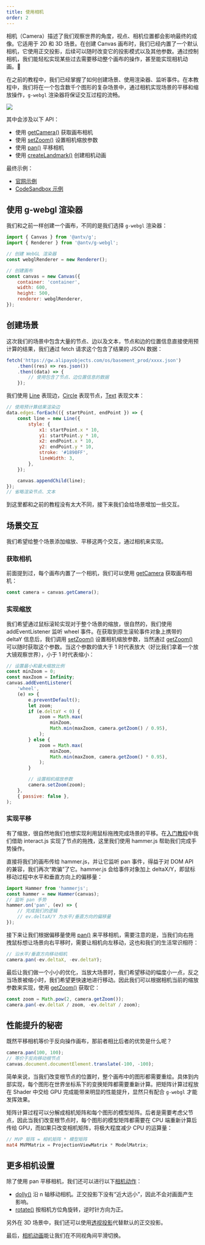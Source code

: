 ```yaml
---
title: 使用相机
order: 2
---
```


相机（Camera）描述了我们观察世界的角度，视点、相机位置都会影响最终的成像。它适用于 2D 和 3D 场景。在创建 Canvas 画布时，我们已经内置了一个默认相机，它使用正交投影，后续可以随时改变它的投影模式以及其他参数。通过控制相机，我们能轻松实现某些过去需要移动整个画布的操作，甚至能实现相机动画。

在之前的教程中，我们已经掌握了如何创建场景、使用渲染器、监听事件。在本教程中，我们将在一个包含数千个图形的复杂场景中，通过相机实现场景的平移和缩放操作，`g-webgl` 渲染器将保证交互过程的流畅。

![](https://intranetproxy.alipay.com/skylark/lark/0/2021/gif/158945/1635332282646-f49c2f45-c40b-4273-ae5e-84c40b5d25d0.gif)

其中会涉及以下 API：

- 使用 [getCamera()](/zh/api/canvas#getcamera-camera) 获取画布相机
- 使用 [setZoom()](/zh/api/camera#setzoomzoom-number) 设置相机缩放参数
- 使用 [pan()](/api/camera/action#pan) 平移相机
- 使用 [createLandmark()](/zh/api/camera#相机动画) 创建相机动画

最终示例：

- [官网示例](/zh/examples/perf#nodes-8k)
- [CodeSandbox 示例](https://codesandbox.io/s/jiao-cheng-shi-yong-xiang-ji-041xm?file=/index.js)

## 使用 g-webgl 渲染器

我们和之前一样创建一个画布，不同的是我们选择 `g-webgl` 渲染器：

```js
import { Canvas } from '@antv/g';
import { Renderer } from '@antv/g-webgl';

// 创建 WebGL 渲染器
const webglRenderer = new Renderer();

// 创建画布
const canvas = new Canvas({
    container: 'container',
    width: 600,
    height: 500,
    renderer: webglRenderer,
});
```

## 创建场景

这次我们的场景中包含大量的节点、边以及文本，节点和边的位置信息直接使用预计算的结果，我们通过 fetch 请求这个包含了结果的 JSON 数据：

```js
fetch('https://gw.alipayobjects.com/os/basement_prod/xxxx.json')
    .then((res) => res.json())
    .then((data) => {
        // 使用包含了节点、边位置信息的数据
    });
```

我们使用 [Line](/zh/api/basic/line) 表现边，[Circle](/zh/api/basic/circle) 表现节点，[Text](/zh/api/basic/text) 表现文本：

```js
// 使用预计算结果渲染边
data.edges.forEach(({ startPoint, endPoint }) => {
    const line = new Line({
        style: {
            x1: startPoint.x * 10,
            y1: startPoint.y * 10,
            x2: endPoint.x * 10,
            y2: endPoint.y * 10,
            stroke: '#1890FF',
            lineWidth: 3,
        },
    });

    canvas.appendChild(line);
});
// 省略渲染节点、文本
```

到这里都和之前的教程没有太大不同，接下来我们会给场景增加一些交互。

## 场景交互

我们希望给整个场景添加缩放、平移这两个交互，通过相机来实现。

### 获取相机

前面提到过，每个画布内置了一个相机，我们可以使用 [getCamera](/zh/api/canvas#getcamera-camera) 获取画布相机：

```js
const camera = canvas.getCamera();
```

### 实现缩放

我们希望通过鼠标滚轮实现对于整个场景的缩放，很自然的，我们使用 addEventListener 监听 wheel 事件。在获取到原生滚轮事件对象上携带的 deltaY 信息后，我们调用 [setZoom()](/zh/api/camera#setzoomzoom-number) 设置相机缩放参数，当然通过 [getZoom()](/zh/api/camera#setzoomzoom-number) 可以随时获取这个参数。当这个参数的值大于 1 时代表放大（好比我们拿着一个放大镜观察世界），小于 1 时代表缩小：

```js
// 设置最小和最大缩放比例
const minZoom = 0;
const maxZoom = Infinity;
canvas.addEventListener(
    'wheel',
    (e) => {
        e.preventDefault();
        let zoom;
        if (e.deltaY < 0) {
            zoom = Math.max(
                minZoom,
                Math.min(maxZoom, camera.getZoom() / 0.95),
            );
        } else {
            zoom = Math.max(
                minZoom,
                Math.min(maxZoom, camera.getZoom() * 0.95),
            );
        }

        // 设置相机缩放参数
        camera.setZoom(zoom);
    },
    { passive: false },
);
```

### 实现平移

有了缩放，很自然地我们也想实现利用鼠标拖拽完成场景的平移。在[入门教程](/zh/guide/chapter3)中我们借助 interact.js 实现了节点的拖拽，这里我们使用 hammer.js 帮助我们完成手势操作。

直接将我们的画布传给 hammer.js，并让它监听 pan 事件，得益于对 DOM API 的兼容，我们再次“欺骗”了它。hammer.js 会给事件对象加上 deltaX/Y，即鼠标移动过程中水平和垂直方向上的偏移量：

```js
import Hammer from 'hammerjs';
const hammer = new Hammer(canvas);
// 监听 pan 手势
hammer.on('pan', (ev) => {
    // 完成我们的逻辑
    // ev.deltaX/Y 为水平/垂直方向的偏移量
});
```

接下来让我们根据偏移量使用 [pan()](/api/camera/action#pan) 来平移相机，需要注意的是，当我们向右拖拽鼠标想让场景向右平移时，需要让相机向左移动，这也和我们的生活常识相符：

```js
// 沿水平/垂直方向移动相机
camera.pan(-ev.deltaX, -ev.deltaY);
```

最后让我们做一个小小的优化，当放大场景时，我们希望移动的幅度小一点，反之当场景被缩小时，我们希望更快速地进行移动。因此我们可以根据相机当前的缩放参数来实现，使用 [getZoom()](/zh/api/camera#setzoomzoom-number) 获取它：

```js
const zoom = Math.pow(2, camera.getZoom());
camera.pan(-ev.deltaX / zoom, -ev.deltaY / zoom);
```

## 性能提升的秘密

既然平移相机等价于反向操作画布，那前者相比后者的优势是什么呢？

```js
camera.pan(100, 100);
// 等价于反向移动根节点
canvas.document.documentElement.translate(-100, -100);
```

简单来说，当我们改变根节点的位置时，整个画布中的图形都需要重绘。具体到内部实现，每个图形在世界坐标系下的变换矩阵都需要重新计算。把矩阵计算过程放在 Shader 中交给 GPU 完成能带来明显的性能提升，显然只有配合 `g-webgl` 才能发挥效果。

矩阵计算过程可以分解成相机矩阵和每个图形的模型矩阵。后者是需要考虑父节点，因此当我们改变根节点时，每个图形的模型矩阵都需要在 CPU 端重新计算后传给 GPU，而如果只改变相机矩阵，将极大程度减少 CPU 的运算量：

```glsl
// MVP 矩阵 = 相机矩阵 * 模型矩阵
mat4 MVPMatrix = ProjectionViewMatrix * ModelMatrix;
```

## 更多相机设置

除了使用 pan 平移相机，我们还可以进行以下[相机动作](/zh/api/camera#相机动作)：

- [dolly()](/zh/api/camera#dollydistance-number) 沿 n 轴移动相机。正交投影下没有“近大远小”，因此不会对画面产生影响。
- [rotate()](/zh/api/camera#rotateazimuth-number-elevation-number-roll-number) 按相机方位角旋转，逆时针方向为正。

另外在 3D 场景中，我们还可以使用[透视投影](/zh/api/camera#setperspectivenear-number-far-number-fov-number-aspect-number)代替默认的正交投影。

最后，[相机动画](/zh/api/camera#相机动画)能让我们在不同视角间平滑切换。
